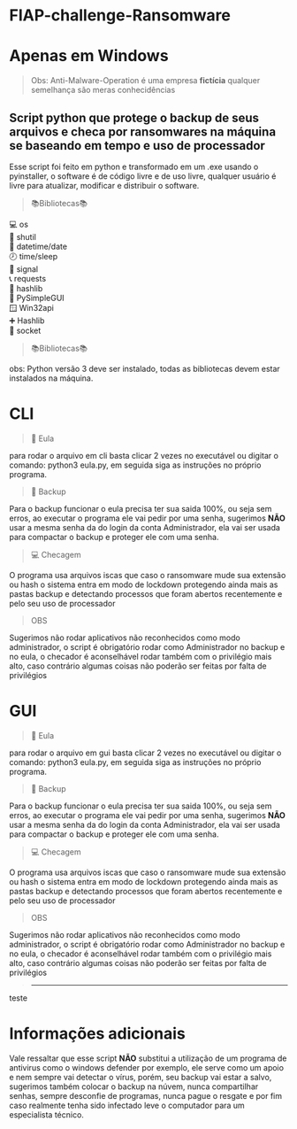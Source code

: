 # FIAP-challenge-Ransomware

# Apenas em Windows

> Obs: Anti-Malware-Operation é uma empresa **fictícia** qualquer semelhança são meras conhecidências

## Script python que protege o backup de seus arquivos e checa por ransomwares na máquina se baseando em tempo e uso de processador

Esse script foi feito em python e transformado em um .exe usando o pyinstaller, o software é de código livre e de uso livre, qualquer usuário é livre para atualizar, modificar e distribuir o software.

>📚Bibliotecas📚 

💻 os  
🧠 shutil  
📆 datetime/date  
🕗 time/sleep  
📶 signal  
📞 requests  
📐 hashlib  
📏 PySimpleGUI  
 🪟  Win32api  
➕ Hashlib  
🧨 socket  

>📚Bibliotecas📚

obs: Python versão 3 deve ser instalado, todas as bibliotecas devem estar instalados na máquina.


# CLI

> 📝 Eula 

para rodar o arquivo em cli basta clicar 2 vezes no executável ou digitar o comando: python3 eula.py, em seguida siga as instruções no próprio programa.

> 💾 Backup

Para o backup funcionar o eula precisa ter sua saida 100%, ou seja sem erros, ao executar o programa ele vai pedir por uma senha, sugerimos **NÃO** usar a mesma senha da do login da conta Administrador, ela vai ser usada para compactar o backup e proteger ele com uma senha.

> 💻 Checagem

O programa usa arquivos iscas que caso o ransomware mude sua extensão ou hash o sistema entra em modo de lockdown protegendo ainda mais as pastas backup e detectando processos que foram abertos recentemente e pelo seu uso de processador

> OBS

Sugerimos não rodar aplicativos não reconhecidos como modo administrador, o script é obrigatório rodar como Administrador no backup e no eula, o checador é aconselhável rodar também com o privilégio mais alto, caso contrário algumas coisas não poderão ser feitas por falta de privilégios

# GUI

> 📝 Eula 

para rodar o arquivo em gui basta clicar 2 vezes no executável ou digitar o comando: python3 eula.py, em seguida siga as instruções no próprio programa.

> 💾 Backup

Para o backup funcionar o eula precisa ter sua saida 100%, ou seja sem erros, ao executar o programa ele vai pedir por uma senha, sugerimos **NÃO** usar a mesma senha da do login da conta Administrador, ela vai ser usada para compactar o backup e proteger ele com uma senha.

> 💻 Checagem

O programa usa arquivos iscas que caso o ransomware mude sua extensão ou hash o sistema entra em modo de lockdown protegendo ainda mais as pastas backup e detectando processos que foram abertos recentemente e pelo seu uso de processador

> OBS

Sugerimos não rodar aplicativos não reconhecidos como modo administrador, o script é obrigatório rodar como Administrador no backup e no eula, o checador é aconselhável rodar também com o privilégio mais alto, caso contrário algumas coisas não poderão ser feitas por falta de privilégios

>--------------

teste

# Informações adicionais

Vale ressaltar que esse script **NÃO** substitui a utilização de um programa de antivirus como o windows defender por exemplo, ele serve como um apoio e nem sempre vai detectar o vírus, porém, seu backup vai estar a salvo, sugerimos também colocar o backup na núvem, nunca compartilhar senhas, sempre desconfie de programas, nunca pague o resgate e por fim caso realmente tenha sido infectado leve o computador para um especialista técnico.
